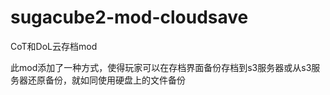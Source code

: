 # sugacube2-mod-cloudsave

CoT和DoL云存档mod

此mod添加了一种方式，使得玩家可以在存档界面备份存档到s3服务器或从s3服务器还原备份，就如同使用硬盘上的文件备份
